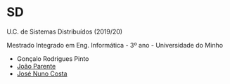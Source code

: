 # SD
U.C. de Sistemas Distribuídos (2019/20)

Mestrado Integrado em Eng. Informática - 3º ano - Universidade do Minho

* Gonçalo Rodrigues Pinto
* [João Parente]
* [José Nuno Costa]

[João Parente]:https://github.com/Joao-Parente
[José Nuno Costa]:https://github.com/jnuno420